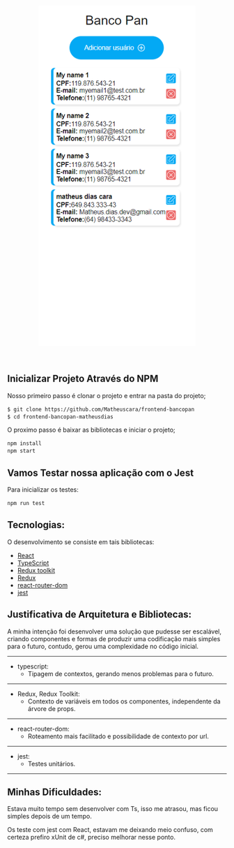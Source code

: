 <p align="center">
  <img alt="Banco Pan" src="frontend-bancopan-matheusdias/src/assets/Images/pan.png" width="360px">
</p>

<br>

## Inicializar Projeto Através do NPM


Nosso primeiro passo é clonar o projeto e entrar na pasta do projeto;

```bash
$ git clone https://github.com/Matheuscara/frontend-bancopan
$ cd frontend-bancopan-matheusdias
```

O proximo passo é baixar as bibliotecas e iniciar o projeto;

```bash
npm install
npm start
```

## Vamos Testar nossa aplicação com o Jest

Para inicializar os testes:

```bash
npm run test
```

## Tecnologias: 

O desenvolvimento se consiste em tais bibliotecas:

- [React](https://reactjs.org)
- [TypeScript](https://www.typescriptlang.org/)
- [Redux toolkit](https://redux-toolkit.js.org/)
- [Redux](https://redux.js.org/)
- [react-router-dom](https://www.npmjs.com/package/react-router-dom)
- [jest](https://jestjs.io/pt-BR/)

## Justificativa de Arquitetura e Bibliotecas:

A minha intenção foi desenvolver uma solução que pudesse ser escalável, criando componentes e formas de produzir uma codificação mais simples para o futuro, contudo, gerou uma complexidade no código inicial.

---
- typescript:
  - Tipagem de contextos, gerando menos problemas para o futuro.
---
- Redux, Redux Toolkit:
  - Contexto de variáveis em todos os componentes, independente da árvore de props.
---
- react-router-dom:
  - Roteamento mais facilitado e possibilidade de contexto por url.
---
- jest:
  - Testes unitários.
---

## Minhas Dificuldades:

Estava muito tempo sem desenvolver com Ts, isso me atrasou, mas ficou simples depois de um tempo.

Os teste com jest com React, estavam me deixando meio confuso, com certeza prefiro xUnit de c#, preciso melhorar nesse ponto.